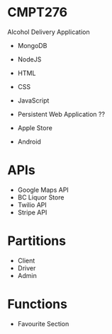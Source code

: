 # CMPT276
Alcohol Delivery Application
- MongoDB
- NodeJS
- HTML
- CSS
- JavaScript

- Persistent Web Application ??
- Apple Store
- Android

# APIs
- Google Maps API
- BC Liquor Store
- Twilio API
- Stripe API

# Partitions
- Client
- Driver
- Admin

# Functions
- Favourite Section


